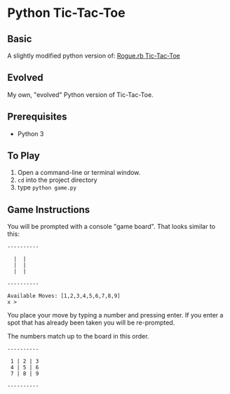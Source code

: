 # Python Tic-Tac-Toe
## Basic
A slightly modified python version of:
[Rogue.rb Tic-Tac-Toe](https://github.com/roguerb/tic-tac-toe)

## Evolved
My own, "evolved" Python version of Tic-Tac-Toe.

## Prerequisites
- Python 3

## To Play
1. Open a command-line or terminal window.
2. `cd` into the project directory
3. type `python game.py`

## Game Instructions

You will be prompted with a console "game board". That looks similar to this:

```
---------- 

  |  |  
  |  |  
  |  |  

---------- 
 
Available Moves: [1,2,3,4,5,6,7,8,9]
x > 
```

You place your move by typing a number and pressing enter.
If you enter a spot that has already been taken you will be re-prompted.

The numbers match up to the board  in this order.

```
---------- 

 1 | 2 | 3 
 4 | 5 | 6 
 7 | 8 | 9 

---------- 

```
